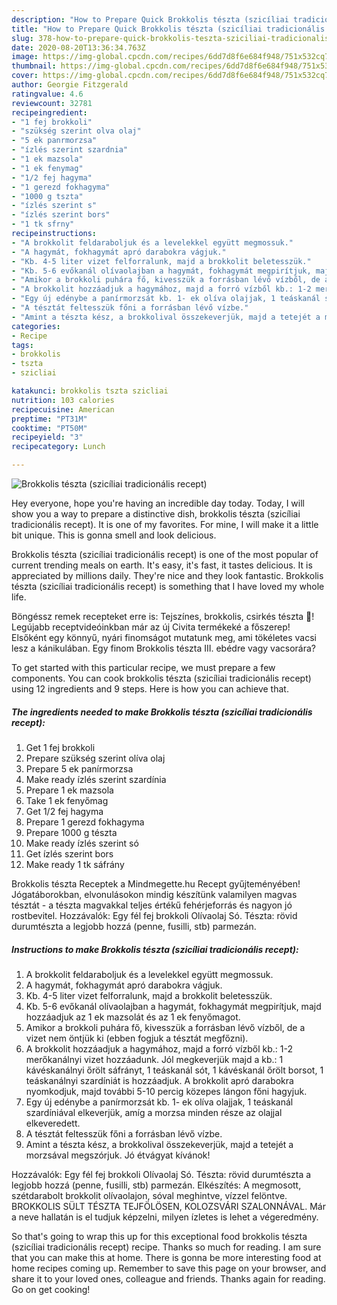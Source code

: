 ```yaml
---
description: "How to Prepare Quick Brokkolis tészta (szicíliai tradicionális recept)"
title: "How to Prepare Quick Brokkolis tészta (szicíliai tradicionális recept)"
slug: 378-how-to-prepare-quick-brokkolis-teszta-sziciliai-tradicionalis-recept
date: 2020-08-20T13:36:34.763Z
image: https://img-global.cpcdn.com/recipes/6dd7d8f6e684f948/751x532cq70/brokkolis-teszta-sziciliai-tradicionalis-recept-recept-foto.jpg
thumbnail: https://img-global.cpcdn.com/recipes/6dd7d8f6e684f948/751x532cq70/brokkolis-teszta-sziciliai-tradicionalis-recept-recept-foto.jpg
cover: https://img-global.cpcdn.com/recipes/6dd7d8f6e684f948/751x532cq70/brokkolis-teszta-sziciliai-tradicionalis-recept-recept-foto.jpg
author: Georgie Fitzgerald
ratingvalue: 4.6
reviewcount: 32781
recipeingredient:
- "1 fej brokkoli"
- "szükség szerint olva olaj"
- "5 ek panrmorzsa"
- "ízlés szerint szardnia"
- "1 ek mazsola"
- "1 ek fenymag"
- "1/2 fej hagyma"
- "1 gerezd fokhagyma"
- "1000 g tszta"
- "ízlés szerint s"
- "ízlés szerint bors"
- "1 tk sfrny"
recipeinstructions:
- "A brokkolit feldaraboljuk és a levelekkel együtt megmossuk."
- "A hagymát, fokhagymát apró darabokra vágjuk."
- "Kb. 4-5 liter vizet felforralunk, majd a brokkolit beletesszük."
- "Kb. 5-6 evőkanál olívaolajban a hagymát, fokhagymát megpirítjuk, majd hozzáadjuk az 1 ek mazsolát és az 1 ek fenyőmagot."
- "Amikor a brokkoli puhára fő, kivesszük a forrásban lévő vízből, de a vizet nem öntjük ki (ebben fogjuk a tésztát megfőzni)."
- "A brokkolit hozzáadjuk a hagymához, majd a forró vízből kb.: 1-2 merőkanálnyi vizet hozzáadunk. Jól megkeverjük majd a kb.: 1 kávéskanálnyi őrölt sáfrányt, 1 teáskanál sót, 1 kávéskanál őrölt borsot, 1 teáskanálnyi szardíniát is hozzáadjuk. A brokkolit apró darabokra nyomkodjuk, majd további 5-10 percig közepes lángon főni hagyjuk."
- "Egy új edénybe a panírmorzsát kb. 1- ek olíva olajjak, 1 teáskanál szardíniával elkeverjük, amíg a morzsa minden része az olajjal elkeveredett."
- "A tésztát feltesszük főni a forrásban lévő vízbe."
- "Amint a tészta kész, a brokkolival összekeverjük, majd a tetejét a morzsával megszórjuk. Jó étvágyat kívánok!"
categories:
- Recipe
tags:
- brokkolis
- tszta
- szicliai

katakunci: brokkolis tszta szicliai 
nutrition: 103 calories
recipecuisine: American
preptime: "PT31M"
cooktime: "PT50M"
recipeyield: "3"
recipecategory: Lunch

---
```



![Brokkolis tészta (szicíliai tradicionális recept)](https://img-global.cpcdn.com/recipes/6dd7d8f6e684f948/751x532cq70/brokkolis-teszta-sziciliai-tradicionalis-recept-recept-foto.jpg)

Hey everyone, hope you're having an incredible day today. Today, I will show you a way to prepare a distinctive dish, brokkolis tészta (szicíliai tradicionális recept). It is one of my favorites. For mine, I will make it a little bit unique. This is gonna smell and look delicious.

Brokkolis tészta (szicíliai tradicionális recept) is one of the most popular of current trending meals on earth. It's easy, it's fast, it tastes delicious. It is appreciated by millions daily. They're nice and they look fantastic. Brokkolis tészta (szicíliai tradicionális recept) is something that I have loved my whole life.

Böngéssz remek recepteket erre is: Tejszínes, brokkolis, csirkés tészta 🥦! Legújabb receptvideóinkban már az új Civita termékeké a főszerep! Elsőként egy könnyű, nyári finomságot mutatunk meg, ami tökéletes vacsi lesz a kánikulában. Egy finom Brokkolis tészta III. ebédre vagy vacsorára?


To get started with this particular recipe, we must prepare a few components. You can cook brokkolis tészta (szicíliai tradicionális recept) using 12 ingredients and 9 steps. Here is how you can achieve that.

<!--inarticleads1-->

##### The ingredients needed to make Brokkolis tészta (szicíliai tradicionális recept):

1. Get 1 fej brokkoli
1. Prepare szükség szerint olíva olaj
1. Prepare 5 ek panírmorzsa
1. Make ready ízlés szerint szardínia
1. Prepare 1 ek mazsola
1. Take 1 ek fenyőmag
1. Get 1/2 fej hagyma
1. Prepare 1 gerezd fokhagyma
1. Prepare 1000 g tészta
1. Make ready ízlés szerint só
1. Get ízlés szerint bors
1. Make ready 1 tk sáfrány


Brokkolis tészta Receptek a Mindmegette.hu Recept gyűjteményében! Jógatáborokban, elvonulásokon mindig készítünk valamilyen magvas tésztát - a tészta magvakkal teljes értékű fehérjeforrás és nagyon jó rostbevitel. Hozzávalók: Egy fél fej brokkoli Olívaolaj Só. Tészta: rövid durumtészta a legjobb hozzá (penne, fusilli, stb) parmezán. 

<!--inarticleads2-->

##### Instructions to make Brokkolis tészta (szicíliai tradicionális recept):

1. A brokkolit feldaraboljuk és a levelekkel együtt megmossuk.
1. A hagymát, fokhagymát apró darabokra vágjuk.
1. Kb. 4-5 liter vizet felforralunk, majd a brokkolit beletesszük.
1. Kb. 5-6 evőkanál olívaolajban a hagymát, fokhagymát megpirítjuk, majd hozzáadjuk az 1 ek mazsolát és az 1 ek fenyőmagot.
1. Amikor a brokkoli puhára fő, kivesszük a forrásban lévő vízből, de a vizet nem öntjük ki (ebben fogjuk a tésztát megfőzni).
1. A brokkolit hozzáadjuk a hagymához, majd a forró vízből kb.: 1-2 merőkanálnyi vizet hozzáadunk. Jól megkeverjük majd a kb.: 1 kávéskanálnyi őrölt sáfrányt, 1 teáskanál sót, 1 kávéskanál őrölt borsot, 1 teáskanálnyi szardíniát is hozzáadjuk. A brokkolit apró darabokra nyomkodjuk, majd további 5-10 percig közepes lángon főni hagyjuk.
1. Egy új edénybe a panírmorzsát kb. 1- ek olíva olajjak, 1 teáskanál szardíniával elkeverjük, amíg a morzsa minden része az olajjal elkeveredett.
1. A tésztát feltesszük főni a forrásban lévő vízbe.
1. Amint a tészta kész, a brokkolival összekeverjük, majd a tetejét a morzsával megszórjuk. Jó étvágyat kívánok!


Hozzávalók: Egy fél fej brokkoli Olívaolaj Só. Tészta: rövid durumtészta a legjobb hozzá (penne, fusilli, stb) parmezán. Elkészítés: A megmosott, szétdarabolt brokkolit olívaolajon, sóval meghintve, vízzel felöntve. BROKKOLIS SÜLT TÉSZTA TEJFÖLÖSEN, KOLOZSVÁRI SZALONNÁVAL. Már a neve hallatán is el tudjuk képzelni, milyen ízletes is lehet a végeredmény. 

So that's going to wrap this up for this exceptional food brokkolis tészta (szicíliai tradicionális recept) recipe. Thanks so much for reading. I am sure that you can make this at home. There is gonna be more interesting food at home recipes coming up. Remember to save this page on your browser, and share it to your loved ones, colleague and friends. Thanks again for reading. Go on get cooking!

